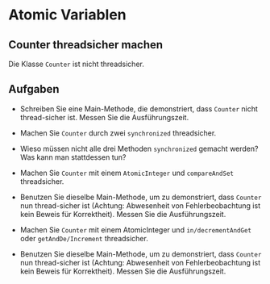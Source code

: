 # Atomic Variablen #

## Counter threadsicher machen ##

Die Klasse ``Counter`` ist nicht threadsicher.

## Aufgaben ##

* Schreiben Sie eine Main-Methode, die demonstriert, dass ``Counter`` nicht thread-sicher ist. Messen Sie die Ausführungszeit.
* Machen Sie ``Counter`` durch zwei ``synchronized`` threadsicher.
* Wieso müssen nicht alle drei Methoden ``synchronized`` gemacht werden? Was kann man stattdessen tun? 

* Machen Sie ``Counter`` mit einem ``AtomicInteger`` und ``compareAndSet`` threadsicher.
* Benutzen Sie dieselbe Main-Methode, um zu demonstriert, dass ``Counter`` nun thread-sicher ist (Achtung: Abwesenheit von Fehlerbeobachtung ist kein Beweis für Korrektheit). Messen Sie die Ausführungszeit.

* Machen Sie ``Counter`` mit einem AtomicInteger und ``in/decrementAndGet`` oder ``getAndDe/Increment`` threadsicher.
* Benutzen Sie dieselbe Main-Methode, um zu demonstriert, dass ``Counter`` nun thread-sicher ist (Achtung: Abwesenheit von Fehlerbeobachtung ist kein Beweis für Korrektheit). Messen Sie die Ausführungszeit.